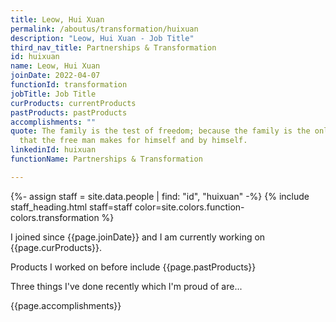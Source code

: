 ```yaml
---
title: Leow, Hui Xuan
permalink: /aboutus/transformation/huixuan
description: "Leow, Hui Xuan - Job Title"
third_nav_title: Partnerships & Transformation
id: huixuan
name: Leow, Hui Xuan
joinDate: 2022-04-07
functionId: transformation
jobTitle: Job Title
curProducts: currentProducts
pastProducts: pastProducts
accomplishments: ""
quote: The family is the test of freedom; because the family is the only thing
  that the free man makes for himself and by himself.
linkedinId: huixuan
functionName: Partnerships & Transformation

---
```


{%- assign staff = site.data.people | find: "id", "huixuan" -%}
{% include staff_heading.html staff=staff color=site.colors.function-colors.transformation %}

<p>I joined since {{page.joinDate}} and I am currently working on {{page.curProducts}}.</p>

<p>Products I worked on before include {{page.pastProducts}}</p>

<p>Three things I've done recently which I'm proud of are...</p>
{{page.accomplishments}}
